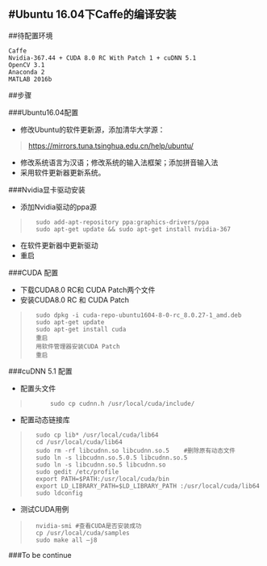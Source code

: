 #Ubuntu 16.04下Caffe的编译安装
--

##待配置环境

	Caffe
	Nvidia-367.44 + CUDA 8.0 RC With Patch 1 + cuDNN 5.1
	OpenCV 3.1
	Anaconda 2
	MATLAB 2016b

##步骤

###Ubuntu16.04配置

- 修改Ubuntu的软件更新源，添加清华大学源：

>https://mirrors.tuna.tsinghua.edu.cn/help/ubuntu/  

- 修改系统语言为汉语；修改系统的输入法框架；添加拼音输入法
- 采用软件更新器更新系统。

###Nvidia显卡驱动安装

- 添加Nvidia驱动的ppa源

>		sudo add-apt-repository ppa:graphics-drivers/ppa
>		sudo apt-get update && sudo apt-get install nvidia-367

- 在软件更新器中更新驱动
- 重启

###CUDA 配置

- 下载CUDA8.0 RC和 CUDA Patch两个文件
- 安装CUDA8.0 RC 和 CUDA Patch

>   	sudo dpkg -i cuda-repo-ubuntu1604-8-0-rc_8.0.27-1_amd.deb
>   	sudo apt-get update
>   	sudo apt-get install cuda
>  		重启
>   	用软件管理器安装CUDA Patch
>   	重启

###cuDNN 5.1 配置

- 配置头文件
>   		sudo cp cudnn.h /usr/local/cuda/include/
- 配置动态链接库

>   	sudo cp lib* /usr/local/cuda/lib64
>   	cd /usr/local/cuda/lib64
>   	sudo rm -rf libcudnn.so libcudnn.so.5    #删除原有动态文件
>   	sudo ln -s libcudnn.so.5.0.5 libcudnn.so.5
>   	sudo ln -s libcudnn.so.5 libcudnn.so
>   	sudo gedit /etc/profile
>   	export PATH=$PATH:/usr/local/cuda/bin
>   	export LD_LIBRARY_PATH=$LD_LIBRARY_PATH :/usr/local/cuda/lib64
>   	sudo ldconfig

- 测试CUDA用例

>   	nvidia-smi #查看CUDA是否安装成功
>   	cp /usr/local/cuda/samples
>   	sudo make all –j8

###To be continue

